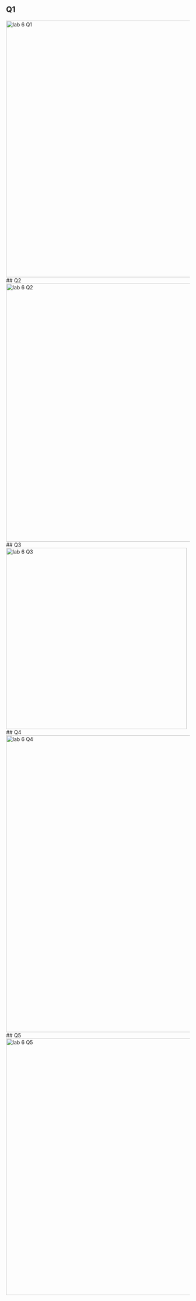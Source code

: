 ## Q1
<img width="701" alt="lab 6 Q1" src="https://github.com/saraali13/OOP/assets/142868034/9ee6d7b1-cab6-4d86-9023-3939051793b7">
## Q2
<img width="705" alt="lab 6 Q2" src="https://github.com/saraali13/OOP/assets/142868034/1c6e47d9-d42b-4bdc-8156-a169a4feb19d">
## Q3
<img width="495" alt="lab 6 Q3" src="https://github.com/saraali13/OOP/assets/142868034/f6ad345d-826d-4ccd-97b1-407f3202934c">
## Q4
<img width="811" alt="lab 6 Q4" src="https://github.com/saraali13/OOP/assets/142868034/1e71ac70-988c-415e-b7fd-ed76f858f297">
## Q5
<img width="701" alt="lab 6 Q5" src="https://github.com/saraali13/OOP/assets/142868034/acee8a06-3725-4a96-b87f-cf688e6572e7">
